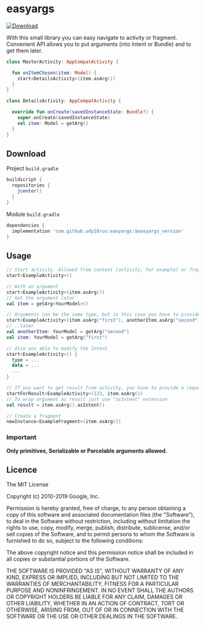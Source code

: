 # easyargs

[ ![Download](https://api.bintray.com/packages/udy18rus/maven/easyargs/images/download.svg) ](https://bintray.com/udy18rus/maven/easyargs/_latestVersion)

With this small library you can easy navigate to activity or fragment.
Convenient API allows you to put arguments (into Intent or Bundle) and to get them later.

```kotlin
class MasterActivity: AppCompatActivity {

  fun onItemChosen(item: Model) {
    start<DetailsActivity>(item.asArg())
  }
}

class DetailsActivity: AppCompatActivity {

  override fun onCreate(savedInstanceState: Bundle?) {
    super.onCreate(savedInstanceState)
    val item: Model = getArg()
  }
}
```

## Download
Project ```build.gradle```
```groovy
buildscript {
  repositories {
    jcenter()
  }
}
```
Module ```build.gradle```
```groovy
dependencies {
  implementation 'com.github.udy18rus:easyargs:$easyargs_version'
}
```

## Usage
```kotlin
// Start activity. Allowed from context (activity, for example) or fragment
start<ExampleActivity>()

// With an argument
start<ExampleActivity>(item.asArg())
// Get the argument later
val item = getArg<YourModel>()

// Arguments can be the same type, but in this case you have to provide custom key for each one
start<ExampleActivity>(item.asArg("first"), anotherItem.asArg("second"))
// ..later
val anotherItem: YourModel = getArg("second")
val item: YourModel = getArg("first")

// Also you able to modify the Intent
start<ExampleActivity>() {
  type = ...
  data = ...
  ...
}

// If you want to get result from activity, you have to provide a request code
startForResult<ExampleActivity>(123, item.asArg())
// To wrap argument as result just use "asIntent" extension
val result = item.asArg().asIntent()

// Create a fragment
newInstance<ExampleFragment>(item.asArg())
```
### Important
__Only primitives, Serializable or Parcelable arguments allowed.__


## Licence

The MIT License

Copyright (c) 2010-2019 Google, Inc.

Permission is hereby granted, free of charge, to any person obtaining a copy
of this software and associated documentation files (the "Software"), to deal
in the Software without restriction, including without limitation the rights
to use, copy, modify, merge, publish, distribute, sublicense, and/or sell
copies of the Software, and to permit persons to whom the Software is
furnished to do so, subject to the following conditions:

The above copyright notice and this permission notice shall be included in
all copies or substantial portions of the Software.

THE SOFTWARE IS PROVIDED "AS IS", WITHOUT WARRANTY OF ANY KIND, EXPRESS OR
IMPLIED, INCLUDING BUT NOT LIMITED TO THE WARRANTIES OF MERCHANTABILITY,
FITNESS FOR A PARTICULAR PURPOSE AND NONINFRINGEMENT. IN NO EVENT SHALL THE
AUTHORS OR COPYRIGHT HOLDERS BE LIABLE FOR ANY CLAIM, DAMAGES OR OTHER
LIABILITY, WHETHER IN AN ACTION OF CONTRACT, TORT OR OTHERWISE, ARISING FROM,
OUT OF OR IN CONNECTION WITH THE SOFTWARE OR THE USE OR OTHER DEALINGS IN
THE SOFTWARE.
